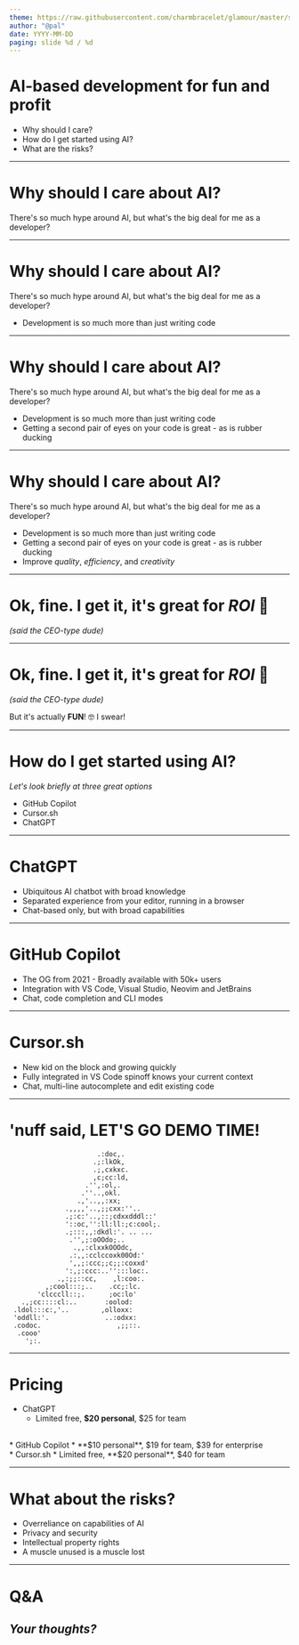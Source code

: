 ```yaml
---
theme: https://raw.githubusercontent.com/charmbracelet/glamour/master/styles/dark.json
author: "@pal"
date: YYYY-MM-DD
paging: slide %d / %d
---
```


# AI-based development for fun and profit

* Why should I care?
* How do I get started using AI?
* What are the risks?


---

# Why should I care about AI?

There's so much hype around AI, but what's the big deal for me as a developer?

---

# Why should I care about AI?

There's so much hype around AI, but what's the big deal for me as a developer?

* Development is so much more than just writing code

---

# Why should I care about AI?

There's so much hype around AI, but what's the big deal for me as a developer?

* Development is so much more than just writing code
* Getting a second pair of eyes on your code is great - as is rubber ducking

---

# Why should I care about AI?

There's so much hype around AI, but what's the big deal for me as a developer?

* Development is so much more than just writing code
* Getting a second pair of eyes on your code is great - as is rubber ducking
* Improve *quality*, *efficiency*, and *creativity*

---

# Ok, fine. I get it, it's great for _ROI_ 🥱

_(said the CEO-type dude)_

---

# Ok, fine. I get it, it's great for _ROI_ 🥱

_(said the CEO-type dude)_


But it's actually __FUN__! 🤓 I swear! 

---

# How do I get started using AI?

*Let's look briefly at three great options*

- GitHub Copilot
- Cursor.sh
- ChatGPT

---

# ChatGPT

* Ubiquitous AI chatbot with broad knowledge
* Separated experience from your editor, running in a browser
* Chat-based only, but with broad capabilities

---

# GitHub Copilot

* The OG from 2021 - Broadly available with 50k+ users
* Integration with VS Code, Visual Studio, Neovim and JetBrains
* Chat, code completion and CLI modes

---

# Cursor.sh

* New kid on the block and growing quickly
* Fully integrated in VS Code spinoff knows your current context
* Chat, multi-line autocomplete and edit existing code

---

# 'nuff said, LET'S GO DEMO TIME!

```
                      .:doc,.           
                     .;:lkOk,           
                     .;,cxkxc.          
                     ,c;cc:ld,          
                   .'',:ol,.            
                  .''..,okl.            
                 .,'..,,:xx;            
              .,,,,'..,;;cxx:''..       
              .;:c:'..,::;cdxxdddl::'   
              '::oc,'':ll:ll:;c:cool;.  
              .;:::,,:dkdl:'. .. ...    
               .'',;:oOOdo;..           
                .,,:clxxkOOOdc,         
               .:,,:cclccoxk00Od:'      
               ',,;:ccc;;c;;:coxxd'     
              ':,;:ccc:..'':::loc:.     
            .,:;;::cc,    ,l:coo:.      
         ,;cool:::;..    .cc;:lc.       
       'clcccll::;.      ;oc:lo'        
   .,;cc::::cl:..       :oolod:         
 .ldol:::c:,'..        ,olloxx:         
 'oddll:'.              ..:odxx:        
 .codoc.                   ,;;::.       
  .cooo'                                
    ';:.                                
```

---

# Pricing

* ChatGPT
  * Limited free, **$20 personal**, $25 for team
<br/>
* GitHub Copilot 
  * **$10 personal**, $19 for team, $39 for enterprise
<br/>
* Cursor.sh
  * Limited free, **$20 personal**, $40 for team

---

# What about the risks?

* Overreliance on capabilities of AI
* Privacy and security
* Intellectual property rights
* A muscle unused is a muscle lost

---

# Q&A
*Your thoughts?*
---

